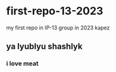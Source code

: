 # first-repo-13-2023
my first repo in ІР-13 group in 2023
kapez
## ya lyublyu shashlyk
### i love meat
